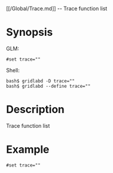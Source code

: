 [[/Global/Trace.md]] -- Trace function list

# Synopsis
GLM:
~~~
#set trace=""
~~~
Shell:
~~~
bash$ gridlabd -D trace=""
bash$ gridlabd --define trace=""
~~~

# Description

Trace function list

# Example

~~~
#set trace=""
~~~
